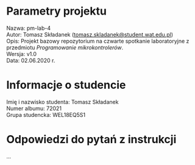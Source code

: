 # Parametry projektu

Nazwa: pm-lab-4  
Autor: Tomasz Składanek (tomasz.skladanek@student.wat.edu.pl)  
Opis: Projekt bazowy repozytorium na czwarte spotkanie laboratoryjne z przedmiotu _Programowanie mikrokontrolerów_.  
Wersja: v1.0  
Data: 02.06.2020 r.

# Informacje o studencie

Imię i nazwisko studenta: Tomasz Składanek  
Numer albumu: 72021  
Grupa studencka: WEL18EQ5S1

# Odpowiedzi do pytań z instrukcji

...
